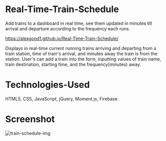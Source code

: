# Real-Time-Train-Schedule
Add trains to a dashboard in real time, see them updated in minutes till arrival and departure according to the frequency each runs. 

https://alexgood1.github.io/Real-Time-Train-Schedule/

Displays in real-time current running trains arriving and departing from a train station, time of train's arrival, and minutes away the train is from the station. User's can add a train into the form, inputting values of train name, train destination, starting time, and the frequency(minutes) away.

# Technologies-Used
HTML5, CSS, JavaScript, jQuery, Moment.js, Firebase

# Screenshot

![train-schedule-img](https://user-images.githubusercontent.com/35353393/41324107-8daae626-6e67-11e8-833f-b5d9fa85714d.jpeg)



